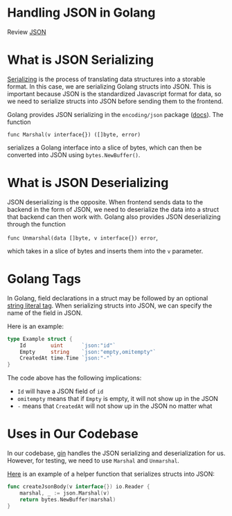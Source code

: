 # Handling JSON in Golang

Review [JSON](https://github.com/ahsu1230/mathnavigatorSite/blob/master/resources/02_protocols.md#what-is-json)

# What is JSON Serializing

[Serializing](https://en.wikipedia.org/wiki/Serialization) is the process of translating data structures into a storable format. In this case, we are serializing Golang structs into JSON. This is important because JSON is the standardized Javascript format for data, so we need to serialize structs into JSON before sending them to the frontend.

Golang provides JSON serializing in the `encoding/json` package ([docs](https://golang.org/pkg/encoding/json/)). The function

`func Marshal(v interface{}) ([]byte, error)`

serializes a Golang interface into a slice of bytes, which can then be converted into JSON using `bytes.NewBuffer()`.

# What is JSON Deserializing

JSON deserializing is the opposite. When frontend sends data to the backend in the form of JSON, we need to deserialize the data into a struct that backend can then work with. Golang also provides JSON deserializing through the function

`func Unmarshal(data []byte, v interface{}) error`,

which takes in a slice of bytes and inserts them into the `v` parameter.

# Golang Tags

In Golang, field declarations in a struct may be followed by an optional [string literal tag](https://golang.org/ref/spec#Struct_types). When serializing structs into JSON, we can specify the name of the field in JSON. 

Here is an example:
```go
type Example struct {
	Id        uint      `json:"id"`
	Empty     string    `json:"empty,omitempty"`
	CreatedAt time.Time `json:"-"`
}
```

The code above has the following implications:

 - `Id` will have a JSON field of `id`
 - `omitempty` means that if `Empty` is empty, it will not show up in the JSON
 - `-` means that `CreatedAt` will not show up in the JSON no matter what

# Uses in Our Codebase

In our codebase, [gin](https://github.com/ahsu1230/mathnavigatorSite/blob/master/resources/backend/04_gin.md) handles the JSON serializing and deserialization for us. However, for testing, we need to use `Marshal` and `Unmarshal`.

[Here](https://github.com/ahsu1230/mathnavigatorSite/blob/master/orion/pkg/tests_integration/setup_test.go#L106) is an example of a helper function that serializes structs into JSON:

```go
func createJsonBody(v interface{}) io.Reader {
	marshal, _ := json.Marshal(v)
	return bytes.NewBuffer(marshal)
}
```